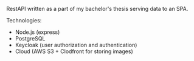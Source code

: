 RestAPI written as a part of my bachelor's thesis serving data to an SPA.

Technologies:
* Node.js (express)
* PostgreSQL
* Keycloak (user authorization and authentication)
* Cloud (AWS S3 + Clodfront for storing images)
